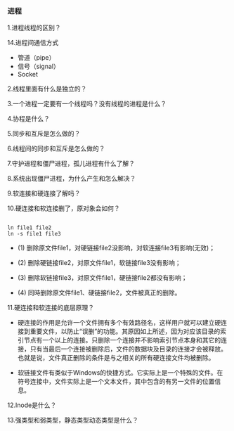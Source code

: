 ### 进程

1.进程线程的区别？

14.进程间通信方式
* 管道（pipe）
* 信号（signal）
* Socket

2.线程里面有什么是独立的？

3.一个进程一定要有一个线程吗？没有线程的进程是什么？

4.协程是什么？

5.同步和互斥是怎么做的？

6.线程间的同步和互斥是怎么做的？

7.守护进程和僵尸进程，孤儿进程有什么了解？

8.系统出现僵尸进程，为什么产生和怎么解决？

9.软连接和硬连接了解吗？

10.硬连接和软连接删了，原对象会如何？

```shell

ln file1 file2 
ln -s file1 file3 

```

* (1) 删除原文件file1，对硬链接file2没影响，对软连接file3有影响(无效)；

* (2) 删除硬链接file2，对原文件file1，软链接file3没有影响；

* (3) 删除软链接file3，对原文件file1，硬链接file2都没有影响；

* (4) 同時删除原文件file1、硬链接file2，文件被真正的删除。


11.硬连接和软连接的底层原理？

* 硬连接的作用是允许一个文件拥有多个有效路径名，这样用户就可以建立硬连接到重要文件，以防止“误删”的功能。其原因如上所述，因为对应该目录的索引节点有一个以上的连接。只删除一个连接并不影响索引节点本身和其它的连接，只有当最后一个连接被删除后，文件的数据块及目录的连接才会被释放。也就是说，文件真正删除的条件是与之相关的所有硬连接文件均被删除。

* 软链接文件有类似于Windows的快捷方式。它实际上是一个特殊的文件。在符号连接中，文件实际上是一个文本文件，其中包含的有另一文件的位置信息。


12.Inode是什么？

13.强类型和弱类型，静态类型动态类型是什么？




